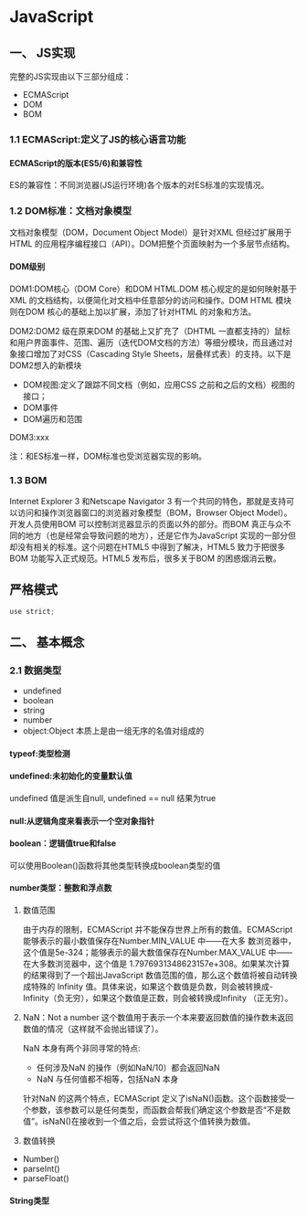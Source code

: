 # JavaScript

## 一、 JS实现

完整的JS实现由以下三部分组成：

- ECMAScript
- DOM
- BOM

### 1.1 ECMAScript:定义了JS的核心语言功能

#### ECMAScript的版本(ES5/6)和兼容性

ES的兼容性：不同浏览器(JS运行环境)各个版本的对ES标准的实现情况。

### 1.2 DOM标准：文档对象模型

文档对象模型（DOM，Document Object Model）是针对XML 但经过扩展用于HTML 的应用程序编程接口（API）。DOM把整个页面映射为一个多层节点结构。

#### DOM级别

DOM1:DOM核心（DOM Core）和DOM HTML.DOM 核心规定的是如何映射基于XML 的文档结构，以便简化对文档中任意部分的访问和操作。DOM HTML 模块则在DOM 核心的基础上加以扩展，添加了针对HTML 的对象和方法。

DOM2:DOM2 级在原来DOM 的基础上又扩充了（DHTML 一直都支持的）鼠标和用户界面事件、范围、遍历（迭代DOM文档的方法）等细分模块，而且通过对象接口增加了对CSS（Cascading Style Sheets，层叠样式表）的支持。以下是DOM2想入的新模块

- DOM视图:定义了跟踪不同文档（例如，应用CSS 之前和之后的文档）视图的接口；
- DOM事件
- DOM遍历和范围

DOM3:xxx

注：和ES标准一样，DOM标准也受浏览器实现的影响。

### 1.3 BOM

Internet Explorer 3 和Netscape Navigator 3 有一个共同的特色，那就是支持可以访问和操作浏览器窗口的浏览器对象模型（BOM，Browser Object Model）。开发人员使用BOM 可以控制浏览器显示的页面以外的部分。而BOM 真正与众不同的地方（也是经常会导致问题的地方），还是它作为JavaScript 实现的一部分但却没有相关的标准。这个问题在HTML5 中得到了解决，HTML5 致力于把很多BOM 功能写入正式规范。HTML5 发布后，很多关于BOM 的困惑烟消云散。

## 严格模式

```javascript
use strict;
```

## 二、 基本概念

### 2.1 数据类型

- undefined
- boolean
- string
- number
- object:Object 本质上是由一组无序的名值对组成的

#### typeof:类型检测

#### undefined:未初始化的变量默认值

undefined 值是派生自null, undefined == null 结果为true

#### null:从逻辑角度来看表示一个空对象指针

#### boolean：逻辑值true和false

可以使用Boolean()函数将其他类型转换成boolean类型的值

#### number类型：整数和浮点数

1. 数值范围

    由于内存的限制，ECMAScript 并不能保存世界上所有的数值。ECMAScript 能够表示的最小数值保存在Number.MIN_VALUE 中——在大多   数浏览器中，这个值是5e-324；能够表示的最大数值保存在Number.MAX_VALUE 中——在大多数浏览器中，这个值是    1.7976931348623157e+308。如果某次计算的结果得到了一个超出JavaScript 数值范围的值，那么这个数值将被自动转换成特殊的  Infinity 值。具体来说，如果这个数值是负数，则会被转换成-Infinity（负无穷），如果这个数值是正数，则会被转换成Infinity  （正无穷）。

2. NaN：Not a number
    这个数值用于表示一个本来要返回数值的操作数未返回数值的情况（这样就不会抛出错误了）。

    NaN 本身有两个非同寻常的特点:
    - 任何涉及NaN 的操作（例如NaN/10）都会返回NaN
    - NaN 与任何值都不相等，包括NaN 本身

    针对NaN 的这两个特点，ECMAScript 定义了isNaN()函数。这个函数接受一个参数，该参数可以是任何类型，而函数会帮我们确定这个参数是否“不是数值”。isNaN()在接收到一个值之后，会尝试将这个值转换为数值。

3. 数值转换

- Number()
- parseInt()
- parseFloat()

#### String类型